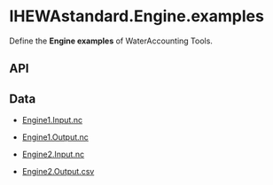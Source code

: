 # IHEWAstandard.Engine.examples

Define the **Engine examples** of WaterAccounting Tools.


## API


## Data

  - [Engine1.Input.nc](Engine1.Input.nc)
  - [Engine1.Output.nc](Engine1.Output.nc)

  - [Engine2.Input.nc](Engine2.Input.nc)
  - [Engine2.Output.csv](Engine2.Output.csv)

